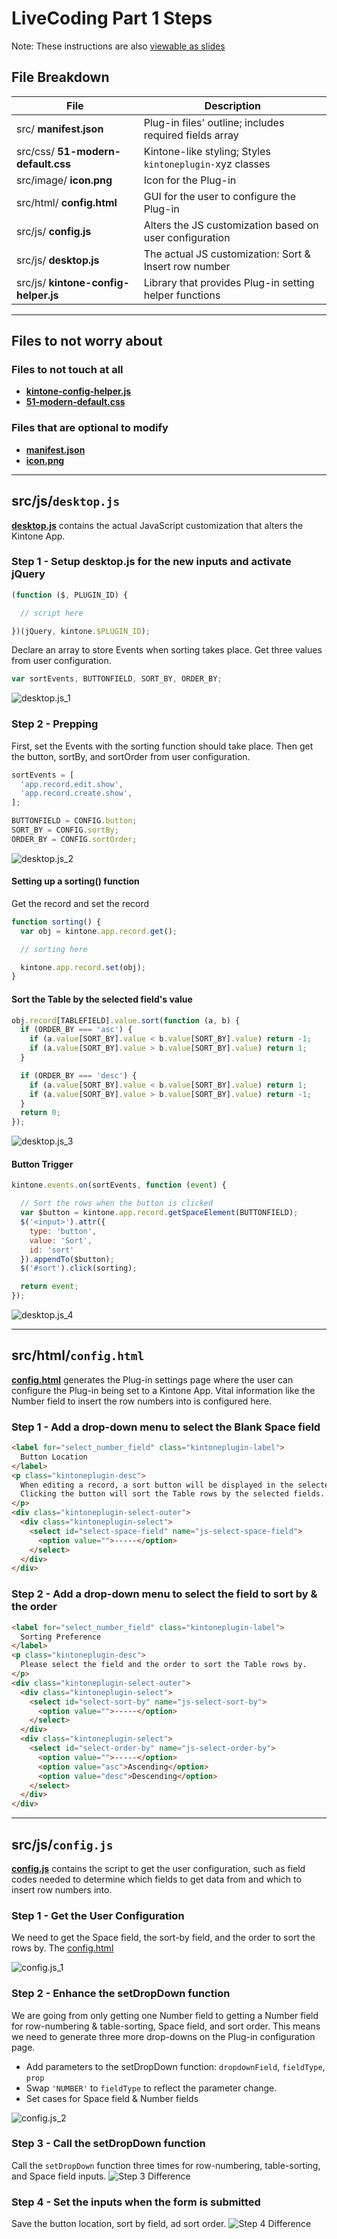 # LiveCoding Part 1 Steps

Note: These instructions are also [viewable as slides](https://slides.trouni.com/?src=https://raw.githubusercontent.com/ahandsel/Table-Utility-Plug-in/main/Step_By_Step.md#/)

## File Breakdown

| File                                 | Description                                              |
| ------------------------------------ | -------------------------------------------------------- |
| src/ **manifest.json**               | Plug-in files' outline; includes required fields array   |
| src/css/ **51-modern-default.css**   | Kintone-like styling; Styles `kintoneplugin-`xyz classes |
| src/image/ **icon.png**              | Icon for the Plug-in                                     |
| src/html/ **config.html**            | GUI for the user to configure the Plug-in                |
| src/js/ **config.js**                | Alters the JS customization based on user configuration  |
| src/js/ **desktop.js**               | The actual JS customization: Sort & Insert row number    |
| src/js/ **kintone-config-helper.js** | Library that provides Plug-in setting helper functions   |

---

## Files to not worry about

### Files to not touch at all
  * [**kintone-config-helper.js**](1_Starting_Point/src/js/kintone-config-helper.js)
  * [**51-modern-default.css**](1_Starting_Point/src/css/51-modern-default.css)

### Files that are optional to modify
  * [**manifest.json**](1_Starting_Point/src/manifest.json)
  * [**icon.png**](1_Starting_Point/src/image/icon.png)

---


## src/js/`desktop.js`
[**desktop.js**](1_Starting_Point/src/js/desktop.js) contains the actual JavaScript customization that alters the Kintone App.


### Step 1 - Setup desktop.js for the new inputs and activate jQuery

```javascript
(function ($, PLUGIN_ID) {

  // script here

})(jQuery, kintone.$PLUGIN_ID);
```

Declare an array to store Events when sorting takes place.
Get three values from user configuration.

```javascript
var sortEvents, BUTTONFIELD, SORT_BY, ORDER_BY;
```

![desktop.js_1](img/desktop.js_1.png)


### Step 2 - Prepping
First, set the Events with the sorting function should take place.
Then get the button, sortBy, and sortOrder from user configuration.

```javascript
sortEvents = [
  'app.record.edit.show',
  'app.record.create.show',
];

BUTTONFIELD = CONFIG.button;
SORT_BY = CONFIG.sortBy;
ORDER_BY = CONFIG.sortOrder;
```

![desktop.js_2](img/desktop.js_2.png)


#### Setting up a sorting() function

Get the record and set the record

```javascript
function sorting() {
  var obj = kintone.app.record.get();

  // sorting here

  kintone.app.record.set(obj);
}
```


#### Sort the Table by the selected field's value

```javascript
obj.record[TABLEFIELD].value.sort(function (a, b) {
  if (ORDER_BY === 'asc') {
    if (a.value[SORT_BY].value < b.value[SORT_BY].value) return -1;
    if (a.value[SORT_BY].value > b.value[SORT_BY].value) return 1;
  }

  if (ORDER_BY === 'desc') {
    if (a.value[SORT_BY].value < b.value[SORT_BY].value) return 1;
    if (a.value[SORT_BY].value > b.value[SORT_BY].value) return -1;
  }
  return 0;
});
```

![desktop.js_3](img/desktop.js_3.png)


#### Button Trigger

```javascript
kintone.events.on(sortEvents, function (event) {

  // Sort the rows when the button is clicked
  var $button = kintone.app.record.getSpaceElement(BUTTONFIELD);
  $('<input>').attr({
    type: 'button',
    value: 'Sort',
    id: 'sort'
  }).appendTo($button);
  $('#sort').click(sorting);

  return event;
});
```

![desktop.js_4](img/desktop.js_4.png)

---

## src/html/`config.html`
[**config.html**](1_Starting_Point/src/html/config.html) generates the Plug-in settings page where the user can configure the Plug-in being set to a Kintone App. Vital information like the Number field to insert the row numbers into is configured here.


### Step 1 - Add a drop-down menu to select the Blank Space field

```html
<label for="select_number_field" class="kintoneplugin-label">
  Button Location
</label>
<p class="kintoneplugin-desc">
  When editing a record, a sort button will be displayed in the selected Blank Space field.
  Clicking the button will sort the Table rows by the selected fields.
</p>
<div class="kintoneplugin-select-outer">
  <div class="kintoneplugin-select">
    <select id="select-space-field" name="js-select-space-field">
      <option value="">-----</option>
    </select>
  </div>
</div>
```


### Step 2 - Add a drop-down menu to select the field to sort by & the order

```html
<label for="select_number_field" class="kintoneplugin-label">
  Sorting Preference
</label>
<p class="kintoneplugin-desc">
  Please select the field and the order to sort the Table rows by.
</p>
<div class="kintoneplugin-select-outer">
  <div class="kintoneplugin-select">
    <select id="select-sort-by" name="js-select-sort-by">
      <option value="">-----</option>
    </select>
  </div>
  <div class="kintoneplugin-select">
    <select id="select-order-by" name="js-select-order-by">
      <option value="">-----</option>
      <option value="asc">Ascending</option>
      <option value="desc">Descending</option>
    </select>
  </div>
</div>
```

---

## src/js/`config.js`
[**config.js**](1_Starting_Point/src/js/config.js) contains the script to get the user configuration, such as field codes needed to determine which fields to get data from and which to insert row numbers into.


### Step 1 - Get the User Configuration
We need to get the Space field, the sort-by field, and the order to sort the rows by. The [config.html](1_Starting_Point/src/html/config.html)

![config.js_1](img/config.js_1.png)


### Step 2 - Enhance the setDropDown function
We are going from only getting one Number field to getting a Number field for row-numbering & table-sorting, Space field, and sort order. This means we need to generate three more drop-downs on the Plug-in configuration page.
  * Add parameters to the setDropDown function: `dropdownField`, `fieldType`, `prop`
  * Swap `'NUMBER'` to `fieldType` to reflect the parameter change.
  * Set cases for Space field & Number fields

![config.js_2](img/config.js_2.png)


### Step 3 - Call the setDropDown function
Call the `setDropDown` function three times for row-numbering, table-sorting, and Space field inputs.
![Step 3 Difference](img/config.js_3.png)


### Step 4 - Set the inputs when the form is submitted
Save the button location, sort by field, ad sort order.
![Step 4 Difference](img/config.js_4.png)
